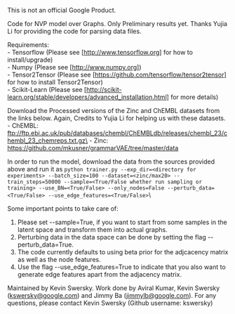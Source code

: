 This is not an official Google Product. 

Code for NVP model over Graphs. Only Preliminary results yet. Thanks Yujia Li for providing the code for parsing data files.

Requirements:\
	- Tensorflow (Please see [http://www.tensorflow.org] for how to install/upgrade)\
	- Numpy (Please see [http://www.numpy.org])\
	- Tensor2Tensor (Please see [https://github.com/tensorflow/tensor2tensor] for how to install Tensor2Tensor)\
	- Scikit-Learn (Please see [http://scikit-learn.org/stable/developers/advanced_installation.html] for more details)

Download the Processed versions of the Zinc and ChEMBL datasets from the links below. Again, Credits to Yujia Li for helping us with these datasets.\
	- ChEMBL: ftp://ftp.ebi.ac.uk/pub/databases/chembl/ChEMBLdb/releases/chembl_23/chembl_23_chemreps.txt.gz\
	- Zinc: https://github.com/mkusner/grammarVAE/tree/master/data

In order to run the model, download the data from the sources provided above and run it as
`python trainer.py --exp_dir=<directory for experiments> --batch_size=100 --dataset=<zinc/max20> --train_steps=50000 --sample=<True/False whether run sampling or training> --use_BN=<True/False> --only_nodes=False --perturb_data=<True/False> --use_edge_features=<True/False>`\

Some important points to take care of:
1. Please set --sample=True, if you want to start from some samples in the latent space and transform them into actual graphs.
2. Perturbing data in the data space can be done by setting the flag --perturb_data=True.
3. The code currently defaults to using beta prior for the adjcacency matrix as well as the node features.
4. Use the flag --use_edge_features=True to indicate that you also want to generate edge features apart from the adjacency matrix.

Maintained by Kevin Swersky. Work done by Aviral Kumar, Kevin Swersky (kswersky@google.com) and Jimmy Ba (jimmylb@google.com). For any questions, please contact Kevin Swersky (Github username: kswersky)
